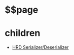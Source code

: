 \$\$page
========

children
========

-   [HRD Serializer/Deserializer](HRDSerializerDeserializer)

